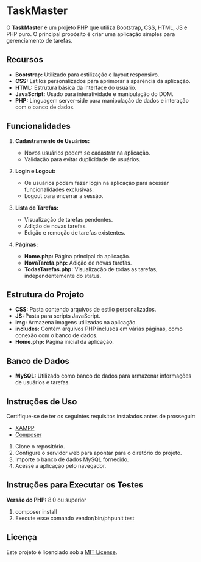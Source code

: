 # TaskMaster

O **TaskMaster** é um projeto PHP que utiliza Bootstrap, CSS, HTML, JS e PHP puro. O principal propósito é criar uma aplicação simples para gerenciamento de tarefas.

## Recursos

- **Bootstrap:** Utilizado para estilização e layout responsivo.
- **CSS:** Estilos personalizados para aprimorar a aparência da aplicação.
- **HTML:** Estrutura básica da interface do usuário.
- **JavaScript:** Usado para interatividade e manipulação do DOM.
- **PHP:** Linguagem server-side para manipulação de dados e interação com o banco de dados.

## Funcionalidades
1. **Cadastramento de Usuários:**
   - Novos usuários podem se cadastrar na aplicação.
   - Validação para evitar duplicidade de usuários.
     
2. **Login e Logout:**
   - Os usuários podem fazer login na aplicação para acessar funcionalidades exclusivas.
   - Logout para encerrar a sessão.

3. **Lista de Tarefas:**
   - Visualização de tarefas pendentes.
   - Adição de novas tarefas.
   - Edição e remoção de tarefas existentes.

4. **Páginas:**
   - **Home.php:** Página principal da aplicação.
   - **NovaTarefa.php:** Adição de novas tarefas.
   - **TodasTarefas.php:** Visualização de todas as tarefas, independentemente do status.



## Estrutura do Projeto

- **CSS:** Pasta contendo arquivos de estilo personalizados.
- **JS:** Pasta para scripts JavaScript.
- **img:** Armazena imagens utilizadas na aplicação.
- **includes:** Contém arquivos PHP inclusos em várias páginas, como conexão com o banco de dados.
- **Home.php:** Página inicial da aplicação.

## Banco de Dados

- **MySQL:** Utilizado como banco de dados para armazenar informações de usuários e tarefas.

## Instruções de Uso

Certifique-se de ter os seguintes requisitos instalados antes de prosseguir:

- [XAMPP](https://www.apachefriends.org/index.html)
- [Composer](https://getcomposer.org/)

1. Clone o repositório.
2. Configure o servidor web para apontar para o diretório do projeto.
3. Importe o banco de dados MySQL fornecido.
4. Acesse a aplicação pelo navegador.

## Instruções para Executar os Testes
 
**Versão do PHP:** 8.0 ou superior
1. composer install
2. Execute esse comando vendor/bin/phpunit test


## Licença

Este projeto é licenciado sob a [MIT License](LICENSE).
